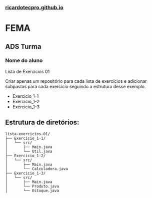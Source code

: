 ### [ricardotecpro.github.io](https://ricardotecpro.github.io/)

# FEMA
## ADS Turma
### Nome do aluno

Lista de Exercícios 01

Criar apenas um repositório para cada lista de exercícios e adicionar subpastas para cada exercício seguindo a estrutura desse exemplo.

- Exercicio_1-1
- Exercicio_1-2
- Exercicio_1-3

## Estrutura de diretórios:

```
lista-exercicios-01/
├── Exercicio_1-1/
│   └── src/
│       ├── Main.java
│       └── Util.java
├── Exercicio_1-2/
│   └── src/
│       ├── Main.java
│       └── Calculadora.java
├── Exercicio_1-3/
│   └── src/
│       ├── Main.java
│       └── Produto.java
│       └── Estoque.java
```
